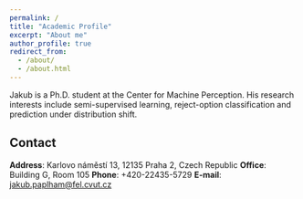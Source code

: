 ```yaml
---
permalink: /
title: "Academic Profile"
excerpt: "About me"
author_profile: true
redirect_from: 
  - /about/
  - /about.html
---
```


Jakub is a Ph.D. student at the Center for Machine Perception. His research interests include semi-supervised learning, reject-option classification and prediction under distribution shift.

## Contact
**Address**: Karlovo náměstí 13, 12135 Praha 2, Czech Republic
**Office**: Building G, Room 105
**Phone**: +420-22435-5729
**E-mail**: jakub.paplham@fel.cvut.cz